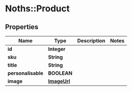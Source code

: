 # Noths::Product

## Properties
Name | Type | Description | Notes
------------ | ------------- | ------------- | -------------
**id** | **Integer** |  | 
**sku** | **String** |  | 
**title** | **String** |  | 
**personalisable** | **BOOLEAN** |  | 
**image** | [**ImageUrl**](ImageUrl.md) |  | 


